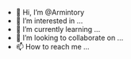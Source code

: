 - 👋 Hi, I’m @Armintory
- 👀 I’m interested in ...
- 🌱 I’m currently learning ...
- 💞️ I’m looking to collaborate on ...
- 📫 How to reach me ...

<!---
Armintory/Armintory is a ✨ special ✨ repository because its `README.md` (this file) appears on your GitHub profile.
You can click the Preview link to take a look at your changes.
--->

